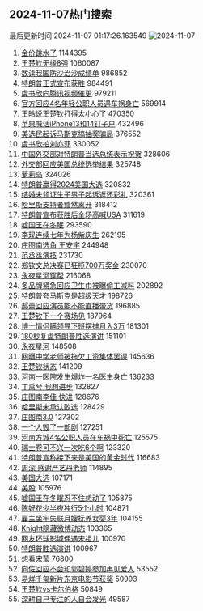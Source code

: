 ## 2024-11-07热门搜索 
最后更新时间 2024-11-07 01:17:26.163549 
![2024-11-07](https://imgs-storage.s3.us-east-005.backblazeb2.com/20241107/2024-11-07.png?versionId=4_z8fbbed132d73df8689c40f13_f1161501c0f9e2f89_d20241106_m171725_c005_v0501017_t0020_u01730913445668) 
1. [金价跳水了](https://s.weibo.com/weibo?q=%23%E9%87%91%E4%BB%B7%E8%B7%B3%E6%B0%B4%E4%BA%86%23&t=31&band_rank=1&Refer=top) 1144395
1. [王楚钦无缘8强](https://s.weibo.com/weibo?q=%23%E7%8E%8B%E6%A5%9A%E9%92%A6%E6%97%A0%E7%BC%988%E5%BC%BA%23&t=31&band_rank=2&Refer=top) 1060087
1. [数读我国防沙治沙成绩单](https://s.weibo.com/weibo?q=%23%E6%95%B0%E8%AF%BB%E6%88%91%E5%9B%BD%E9%98%B2%E6%B2%99%E6%B2%BB%E6%B2%99%E6%88%90%E7%BB%A9%E5%8D%95%23&t=31&band_rank=3&Refer=top) 986852
1. [特朗普正式宣布获胜](https://s.weibo.com/weibo?q=%23%E7%89%B9%E6%9C%97%E6%99%AE%E6%AD%A3%E5%BC%8F%E5%AE%A3%E5%B8%83%E8%8E%B7%E8%83%9C%23&t=31&band_rank=4&Refer=top) 984491
1. [虞书欣向腾讯视频催更](https://s.weibo.com/weibo?q=%23%E8%99%9E%E4%B9%A6%E6%AC%A3%E5%90%91%E8%85%BE%E8%AE%AF%E8%A7%86%E9%A2%91%E5%82%AC%E6%9B%B4%23&t=31&band_rank=5&Refer=top) 979211
1. [官方回应4名年轻公职人员遇车祸身亡](https://s.weibo.com/weibo?q=%23%E5%AE%98%E6%96%B9%E5%9B%9E%E5%BA%944%E5%90%8D%E5%B9%B4%E8%BD%BB%E5%85%AC%E8%81%8C%E4%BA%BA%E5%91%98%E9%81%87%E8%BD%A6%E7%A5%B8%E8%BA%AB%E4%BA%A1%23&t=31&band_rank=27&Refer=top) 569914
1. [王皓说王楚钦打得太小心了](https://s.weibo.com/weibo?q=%23%E7%8E%8B%E7%9A%93%E8%AF%B4%E7%8E%8B%E6%A5%9A%E9%92%A6%E6%89%93%E5%BE%97%E5%A4%AA%E5%B0%8F%E5%BF%83%E4%BA%86%23&t=31&band_rank=15&Refer=top) 470350
1. [苹果喊话iPhone13和14钉子户](https://s.weibo.com/weibo?q=%23%E8%8B%B9%E6%9E%9C%E5%96%8A%E8%AF%9DiPhone13%E5%92%8C14%E9%92%89%E5%AD%90%E6%88%B7%23&t=31&band_rank=6&Refer=top) 432496
1. [美选民起诉马斯克搞抽奖骗局](https://s.weibo.com/weibo?q=%23%E7%BE%8E%E9%80%89%E6%B0%91%E8%B5%B7%E8%AF%89%E9%A9%AC%E6%96%AF%E5%85%8B%E6%90%9E%E6%8A%BD%E5%A5%96%E9%AA%97%E5%B1%80%23&t=31&band_rank=7&Refer=top) 376552
1. [虞书欣拍刘亦菲](https://s.weibo.com/weibo?q=%23%E8%99%9E%E4%B9%A6%E6%AC%A3%E6%8B%8D%E5%88%98%E4%BA%A6%E8%8F%B2%23&t=31&band_rank=8&Refer=top) 330052
1. [中国外交部对特朗普当选总统表示祝贺](https://s.weibo.com/weibo?q=%23%E4%B8%AD%E5%9B%BD%E5%A4%96%E4%BA%A4%E9%83%A8%E5%AF%B9%E7%89%B9%E6%9C%97%E6%99%AE%E5%BD%93%E9%80%89%E6%80%BB%E7%BB%9F%E8%A1%A8%E7%A4%BA%E7%A5%9D%E8%B4%BA%23&t=31&band_rank=9&Refer=top) 328606
1. [外交部回应美国总统选举结果](https://s.weibo.com/weibo?q=%23%E5%A4%96%E4%BA%A4%E9%83%A8%E5%9B%9E%E5%BA%94%E7%BE%8E%E5%9B%BD%E6%80%BB%E7%BB%9F%E9%80%89%E4%B8%BE%E7%BB%93%E6%9E%9C%23&t=31&band_rank=10&Refer=top) 325748
1. [萝莉岛](https://s.weibo.com/weibo?q=%E8%90%9D%E8%8E%89%E5%B2%9B&t=31&band_rank=11&Refer=top) 324026
1. [特朗普赢得2024美国大选](https://s.weibo.com/weibo?q=%23%E7%89%B9%E6%9C%97%E6%99%AE%E8%B5%A2%E5%BE%972024%E7%BE%8E%E5%9B%BD%E5%A4%A7%E9%80%89%23&t=31&band_rank=12&Refer=top) 320832
1. [结婚未领证生子男子起诉返还彩礼](https://s.weibo.com/weibo?q=%23%E7%BB%93%E5%A9%9A%E6%9C%AA%E9%A2%86%E8%AF%81%E7%94%9F%E5%AD%90%E7%94%B7%E5%AD%90%E8%B5%B7%E8%AF%89%E8%BF%94%E8%BF%98%E5%BD%A9%E7%A4%BC%23&t=31&band_rank=13&Refer=top) 320361
1. [哈里斯支持者黯然离开](https://s.weibo.com/weibo?q=%23%E5%93%88%E9%87%8C%E6%96%AF%E6%94%AF%E6%8C%81%E8%80%85%E9%BB%AF%E7%84%B6%E7%A6%BB%E5%BC%80%23&t=31&band_rank=14&Refer=top) 318412
1. [特朗普宣布获胜后全场高喊USA](https://s.weibo.com/weibo?q=%23%E7%89%B9%E6%9C%97%E6%99%AE%E5%AE%A3%E5%B8%83%E8%8E%B7%E8%83%9C%E5%90%8E%E5%85%A8%E5%9C%BA%E9%AB%98%E5%96%8AUSA%23&t=31&band_rank=16&Refer=top) 311619
1. [嘘国王在冬眠](https://s.weibo.com/weibo?q=%E5%98%98%E5%9B%BD%E7%8E%8B%E5%9C%A8%E5%86%AC%E7%9C%A0&t=31&band_rank=17&Refer=top) 293590
1. [李现连续七年为杨紫庆生](https://s.weibo.com/weibo?q=%23%E6%9D%8E%E7%8E%B0%E8%BF%9E%E7%BB%AD%E4%B8%83%E5%B9%B4%E4%B8%BA%E6%9D%A8%E7%B4%AB%E5%BA%86%E7%94%9F%23&t=31&band_rank=18&Refer=top) 262195
1. [庄图南选角 王安宇](https://s.weibo.com/weibo?q=%E5%BA%84%E5%9B%BE%E5%8D%97%E9%80%89%E8%A7%92%20%E7%8E%8B%E5%AE%89%E5%AE%87&t=31&band_rank=19&Refer=top) 244948
1. [范丞丞演技](https://s.weibo.com/weibo?q=%E8%8C%83%E4%B8%9E%E4%B8%9E%E6%BC%94%E6%8A%80&t=31&band_rank=20&Refer=top) 231730
1. [郑钦文总决赛已狂揽700万奖金](https://s.weibo.com/weibo?q=%23%E9%83%91%E9%92%A6%E6%96%87%E6%80%BB%E5%86%B3%E8%B5%9B%E5%B7%B2%E7%8B%82%E6%8F%BD700%E4%B8%87%E5%A5%96%E9%87%91%23&t=31&band_rank=21&Refer=top) 230070
1. [永夜星河穿帮](https://s.weibo.com/weibo?q=%23%E6%B0%B8%E5%A4%9C%E6%98%9F%E6%B2%B3%E7%A9%BF%E5%B8%AE%23&t=31&band_rank=22&Refer=top) 216068
1. [多品牌紧急回应卫生巾被曝偷工减料](https://s.weibo.com/weibo?q=%23%E5%A4%9A%E5%93%81%E7%89%8C%E7%B4%A7%E6%80%A5%E5%9B%9E%E5%BA%94%E5%8D%AB%E7%94%9F%E5%B7%BE%E8%A2%AB%E6%9B%9D%E5%81%B7%E5%B7%A5%E5%87%8F%E6%96%99%23&t=31&band_rank=23&Refer=top) 202892
1. [特朗普夸马斯克是超级天才](https://s.weibo.com/weibo?q=%23%E7%89%B9%E6%9C%97%E6%99%AE%E5%A4%B8%E9%A9%AC%E6%96%AF%E5%85%8B%E6%98%AF%E8%B6%85%E7%BA%A7%E5%A4%A9%E6%89%8D%23&t=31&band_rank=24&Refer=top) 198726
1. [郝蕾回应演员能不能直播带货](https://s.weibo.com/weibo?q=%23%E9%83%9D%E8%95%BE%E5%9B%9E%E5%BA%94%E6%BC%94%E5%91%98%E8%83%BD%E4%B8%8D%E8%83%BD%E7%9B%B4%E6%92%AD%E5%B8%A6%E8%B4%A7%23&t=31&band_rank=28&Refer=top) 196885
1. [王楚钦下一个赛场见](https://s.weibo.com/weibo?q=%23%E7%8E%8B%E6%A5%9A%E9%92%A6%E4%B8%8B%E4%B8%80%E4%B8%AA%E8%B5%9B%E5%9C%BA%E8%A7%81%23&t=31&band_rank=25&Refer=top) 187964
1. [博士情侣瞒领导下班摆摊月入3万](https://s.weibo.com/weibo?q=%23%E5%8D%9A%E5%A3%AB%E6%83%85%E4%BE%A3%E7%9E%92%E9%A2%86%E5%AF%BC%E4%B8%8B%E7%8F%AD%E6%91%86%E6%91%8A%E6%9C%88%E5%85%A53%E4%B8%87%23&t=31&band_rank=26&Refer=top) 181301
1. [180秒复盘特朗普胜选演讲](https://s.weibo.com/weibo?q=%23180%E7%A7%92%E5%A4%8D%E7%9B%98%E7%89%B9%E6%9C%97%E6%99%AE%E8%83%9C%E9%80%89%E6%BC%94%E8%AE%B2%23&t=31&band_rank=29&Refer=top) 151101
1. [永夜星河](https://s.weibo.com/weibo?q=%E6%B0%B8%E5%A4%9C%E6%98%9F%E6%B2%B3&t=31&band_rank=30&Refer=top) 148508
1. [网曝中学老师被拖欠工资集体罢课](https://s.weibo.com/weibo?q=%23%E7%BD%91%E6%9B%9D%E4%B8%AD%E5%AD%A6%E8%80%81%E5%B8%88%E8%A2%AB%E6%8B%96%E6%AC%A0%E5%B7%A5%E8%B5%84%E9%9B%86%E4%BD%93%E7%BD%A2%E8%AF%BE%23&t=31&band_rank=31&Refer=top) 145636
1. [王楚钦状态](https://s.weibo.com/weibo?q=%E7%8E%8B%E6%A5%9A%E9%92%A6%E7%8A%B6%E6%80%81&t=31&band_rank=32&Refer=top) 141209
1. [河南一医院发生爆炸一名医生身亡](https://s.weibo.com/weibo?q=%23%E6%B2%B3%E5%8D%97%E4%B8%80%E5%8C%BB%E9%99%A2%E5%8F%91%E7%94%9F%E7%88%86%E7%82%B8%E4%B8%80%E5%90%8D%E5%8C%BB%E7%94%9F%E8%BA%AB%E4%BA%A1%23&t=31&band_rank=33&Refer=top) 136233
1. [丁禹兮 我想进步](https://s.weibo.com/weibo?q=%E4%B8%81%E7%A6%B9%E5%85%AE%20%E6%88%91%E6%83%B3%E8%BF%9B%E6%AD%A5&t=31&band_rank=34&Refer=top) 132827
1. [庄图南李佳 快进](https://s.weibo.com/weibo?q=%E5%BA%84%E5%9B%BE%E5%8D%97%E6%9D%8E%E4%BD%B3%20%E5%BF%AB%E8%BF%9B&t=31&band_rank=35&Refer=top) 128676
1. [哈里斯未承认败选](https://s.weibo.com/weibo?q=%23%E5%93%88%E9%87%8C%E6%96%AF%E6%9C%AA%E6%89%BF%E8%AE%A4%E8%B4%A5%E9%80%89%23&t=31&band_rank=36&Refer=top) 128429
1. [庄图南3.0](https://s.weibo.com/weibo?q=%E5%BA%84%E5%9B%BE%E5%8D%973.0&t=31&band_rank=37&Refer=top) 127302
1. [一个人毁了一部剧](https://s.weibo.com/weibo?q=%E4%B8%80%E4%B8%AA%E4%BA%BA%E6%AF%81%E4%BA%86%E4%B8%80%E9%83%A8%E5%89%A7&t=31&band_rank=38&Refer=top) 127251
1. [河南方城4名公职人员在车祸中死亡](https://s.weibo.com/weibo?q=%23%E6%B2%B3%E5%8D%97%E6%96%B9%E5%9F%8E4%E5%90%8D%E5%85%AC%E8%81%8C%E4%BA%BA%E5%91%98%E5%9C%A8%E8%BD%A6%E7%A5%B8%E4%B8%AD%E6%AD%BB%E4%BA%A1%23&t=31&band_rank=39&Refer=top) 125575
1. [瑞士卷可不兴一次吃6个啊](https://s.weibo.com/weibo?q=%23%E7%91%9E%E5%A3%AB%E5%8D%B7%E5%8F%AF%E4%B8%8D%E5%85%B4%E4%B8%80%E6%AC%A1%E5%90%836%E4%B8%AA%E5%95%8A%23&t=31&band_rank=40&Refer=top) 123320
1. [特朗普宣称接下来是美国的黄金时代](https://s.weibo.com/weibo?q=%23%E7%89%B9%E6%9C%97%E6%99%AE%E5%AE%A3%E7%A7%B0%E6%8E%A5%E4%B8%8B%E6%9D%A5%E6%98%AF%E7%BE%8E%E5%9B%BD%E7%9A%84%E9%BB%84%E9%87%91%E6%97%B6%E4%BB%A3%23&t=31&band_rank=41&Refer=top) 116683
1. [周深  感谢严艺丹老师](https://s.weibo.com/weibo?q=%E5%91%A8%E6%B7%B1%20%20%E6%84%9F%E8%B0%A2%E4%B8%A5%E8%89%BA%E4%B8%B9%E8%80%81%E5%B8%88&t=31&band_rank=42&Refer=top) 114895
1. [美国大选](https://s.weibo.com/weibo?q=%23%E7%BE%8E%E5%9B%BD%E5%A4%A7%E9%80%89%23&t=31&band_rank=43&Refer=top) 107171
1. [美股](https://s.weibo.com/weibo?q=%E7%BE%8E%E8%82%A1&t=31&band_rank=44&Refer=top) 105976
1. [嘘国王在冬眠忍不住想动了](https://s.weibo.com/weibo?q=%23%E5%98%98%E5%9B%BD%E7%8E%8B%E5%9C%A8%E5%86%AC%E7%9C%A0%E5%BF%8D%E4%B8%8D%E4%BD%8F%E6%83%B3%E5%8A%A8%E4%BA%86%23&t=31&band_rank=45&Refer=top) 105875
1. [陈好花少半夜独行5个小时](https://s.weibo.com/weibo?q=%E9%99%88%E5%A5%BD%E8%8A%B1%E5%B0%91%E5%8D%8A%E5%A4%9C%E7%8B%AC%E8%A1%8C5%E4%B8%AA%E5%B0%8F%E6%97%B6&t=31&band_rank=46&Refer=top) 104871
1. [雇主坐牢失联月嫂抚养女婴3年](https://s.weibo.com/weibo?q=%23%E9%9B%87%E4%B8%BB%E5%9D%90%E7%89%A2%E5%A4%B1%E8%81%94%E6%9C%88%E5%AB%82%E6%8A%9A%E5%85%BB%E5%A5%B3%E5%A9%B43%E5%B9%B4%23&t=31&band_rank=49&Refer=top) 104155
1. [Knight隐藏微博动态](https://s.weibo.com/weibo?q=%23Knight%E9%9A%90%E8%97%8F%E5%BE%AE%E5%8D%9A%E5%8A%A8%E6%80%81%23&t=31&band_rank=47&Refer=top) 103365
1. [网友环球影城偶遇宋祖儿](https://s.weibo.com/weibo?q=%23%E7%BD%91%E5%8F%8B%E7%8E%AF%E7%90%83%E5%BD%B1%E5%9F%8E%E5%81%B6%E9%81%87%E5%AE%8B%E7%A5%96%E5%84%BF%23&t=31&band_rank=48&Refer=top) 100970
1. [特朗普胜选演讲](https://s.weibo.com/weibo?q=%23%E7%89%B9%E6%9C%97%E6%99%AE%E8%83%9C%E9%80%89%E6%BC%94%E8%AE%B2%23&t=31&band_rank=50&Refer=top) 100967
1. [想看宋莹](https://s.weibo.com/weibo?q=%E6%83%B3%E7%9C%8B%E5%AE%8B%E8%8E%B9&t=31&band_rank=33&Refer=top) 76800
1. [向佐回应不会和郭碧婷参加再见爱人](https://s.weibo.com/weibo?q=%23%E5%90%91%E4%BD%90%E5%9B%9E%E5%BA%94%E4%B8%8D%E4%BC%9A%E5%92%8C%E9%83%AD%E7%A2%A7%E5%A9%B7%E5%8F%82%E5%8A%A0%E5%86%8D%E8%A7%81%E7%88%B1%E4%BA%BA%23&t=31&band_rank=43&Refer=top) 53552
1. [易烊千玺新片东京电影节获奖](https://s.weibo.com/weibo?q=%23%E6%98%93%E7%83%8A%E5%8D%83%E7%8E%BA%E6%96%B0%E7%89%87%E4%B8%9C%E4%BA%AC%E7%94%B5%E5%BD%B1%E8%8A%82%E8%8E%B7%E5%A5%96%23&t=31&band_rank=45&Refer=top) 50993
1. [王楚钦vs卡尔伯格](https://s.weibo.com/weibo?q=%23%E7%8E%8B%E6%A5%9A%E9%92%A6vs%E5%8D%A1%E5%B0%94%E4%BC%AF%E6%A0%BC%23&t=31&band_rank=46&Refer=top) 50849
1. [深耕自己专注的人自会发光](https://s.weibo.com/weibo?q=%23%E6%B7%B1%E8%80%95%E8%87%AA%E5%B7%B1%E4%B8%93%E6%B3%A8%E7%9A%84%E4%BA%BA%E8%87%AA%E4%BC%9A%E5%8F%91%E5%85%89%23&t=31&band_rank=50&Refer=top) 49587
